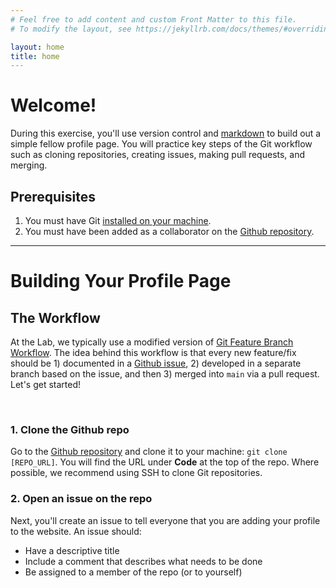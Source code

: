 ```yaml
---
# Feel free to add content and custom Front Matter to this file.
# To modify the layout, see https://jekyllrb.com/docs/themes/#overriding-theme-defaults

layout: home
title: home
---
```


# Welcome! 

During this exercise, you'll use version control and [markdown](https://www.markdownguide.org/basic-syntax/) to build out a simple fellow profile page. You will practice key steps of the Git workflow such as cloning repositories, creating issues, making pull requests, and merging. 

## Prerequisites

1. You must have Git [installed on your machine](https://git-scm.com/book/en/v2/Getting-Started-Installing-Git).
2. You must have been added as a collaborator on the [Github repository](https://github.com/de-data-lab/learning-git-23).


--- 

# Building Your Profile Page

## The Workflow

At the Lab, we typically use a modified version of [Git Feature Branch Workflow](https://www.atlassian.com/git/tutorials/comparing-workflows/feature-branch-workflow). The idea behind this workflow is that every new feature/fix should be 1) documented in a [Github issue](https://docs.github.com/en/issues/tracking-your-work-with-issues/creating-an-issue), 2) developed in a separate branch based on the issue, and then 3) merged into `main` via a pull request. Let's get started! 
  
 <br/>

### 1. Clone the Github repo 

Go to the [Github repository](https://github.com/de-data-lab/learning-git-23) and clone it to your machine: `git clone [REPO_URL]`. You will find the URL under **Code** at the top of the repo. Where possible, we recommend using SSH to clone Git repositories. 

### 2. Open an issue on the repo 

Next, you'll create an issue to tell everyone that you are adding your profile to the website. An issue should: 
* Have a descriptive title 
* Include a comment that describes what needs to be done 
* Be assigned to a member of the repo (or to yourself)



